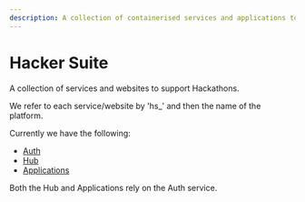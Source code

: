 ```yaml
---
description: A collection of containerised services and applications to support Hackathons.
---
```


# Hacker Suite

A collection of services and websites to support Hackathons.

We refer to each service/website by 'hs\_' and then the name of the platform.

Currently we have the following:

* [Auth](https://github.com/unicsmcr/hs_auth)
* [Hub](https://github.com/unicsmcr/hs_hub)
* [Applications](https://github.com/unicsmcr/hs_application)

Both the Hub and Applications rely on the Auth service.

